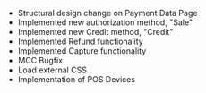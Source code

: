 - Structural design change on Payment Data Page
- Implemented new authorization method, "Sale"
- Implemented new Credit method, "Credit"
- Implemented Refund functionality
- Implemented Capture functionality
- MCC Bugfix
- Load external CSS
- Implementation of POS Devices